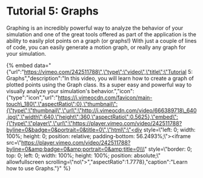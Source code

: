 # Tutorial 5: Graphs

Graphing is an incredibly powerful way to analyze the behavior of your simulation and one of the great tools offered as part of the application is the ability to easily plot points on a graph \(or graphs!\) With just a couple of lines of code, you can easily generate a motion graph, or really any graph for your simulation.

{% embed data="{\"url\":\"https://vimeo.com/242511788\",\"type\":\"video\",\"title\":\"Tutorial 5: Graphs\",\"description\":\"In this video, you will learn how to create a graph of plotted points using the Graph class. Its a super easy and powerful way to visually analyze your simulation\'s behavior.\",\"icon\":{\"type\":\"icon\",\"url\":\"https://i.vimeocdn.com/favicon/main-touch\_180\",\"aspectRatio\":0},\"thumbnail\":{\"type\":\"thumbnail\",\"url\":\"http://i.vimeocdn.com/video/666389718\_640.jpg\",\"width\":640,\"height\":360,\"aspectRatio\":0.5625},\"embed\":{\"type\":\"player\",\"url\":\"https://player.vimeo.com/video/242511788?byline=0&badge=0&portrait=0&title=0\",\"html\":\"<div style=\\\"left: 0; width: 100%; height: 0; position: relative; padding-bottom: 56.2493%;\\\"><iframe src=\\\"https://player.vimeo.com/video/242511788?byline=0&amp;badge=0&amp;portrait=0&amp;title=0\\\" style=\\\"border: 0; top: 0; left: 0; width: 100%; height: 100%; position: absolute;\\\" allowfullscreen scrolling=\\\"no\\\"></iframe></div>\",\"aspectRatio\":1.7778},\"caption\":\"Learn how to use Graphs.\"}" %}



